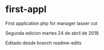 # first-appl
First application php for manager lasser cut

Segunda edicion martes 24 de abril de 2018

Editado desde branch readme-edits
